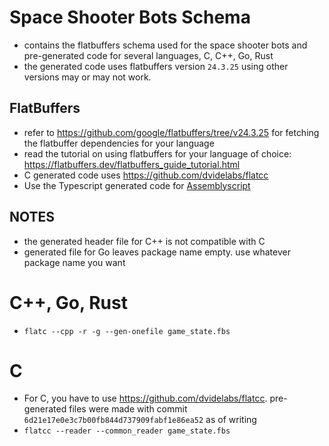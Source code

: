 # Space Shooter Bots Schema
- contains the flatbuffers schema used for the space shooter bots and pre-generated code for several languages, C, C++, Go, Rust
- the generated code uses flatbuffers version `24.3.25` using other versions may or may not work.

## FlatBuffers 
 - refer to https://github.com/google/flatbuffers/tree/v24.3.25 for fetching the flatbuffer dependencies for your language
 - read the tutorial on using flatbuffers for your language of choice: https://flatbuffers.dev/flatbuffers_guide_tutorial.html
 - C generated code uses https://github.com/dvidelabs/flatcc 
 - Use the Typescript generated code for [Assemblyscript](https://www.assemblyscript.org/)

## NOTES
- the generated header file for C++ is not compatible with C
- generated file for Go leaves package name empty. use whatever package name you want

# C++, Go, Rust
- `flatc --cpp -r -g --gen-onefile game_state.fbs`

# C
- For C, you have to use https://github.com/dvidelabs/flatcc. pre-generated files were made with commit `6d21e17e0e3c7b00fb844d737909fabf1e86ea52` as of writing
- `flatcc --reader --common_reader game_state.fbs`

